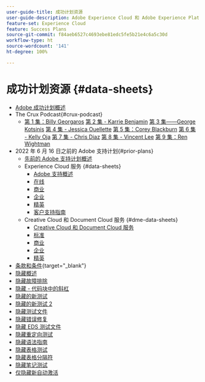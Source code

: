```yaml
---
user-guide-title: 成功计划资源
user-guide-description: Adobe Experience Cloud 和 Adobe Experience Platform 的成功计划和支持资源。
feature-set: Experience Cloud
feature: Success Plans
source-git-commit: f84aeb6527c4693ebe81edc5fe5b21e4c6a5c30d
workflow-type: ht
source-wordcount: '141'
ht-degree: 100%

---
```



# 成功计划资源 {#data-sheets}

+ [Adobe 成功计划概述](overview.md)
+ The Crux Podcast{#crux-podcast}
   + [第 1 集：Billy Georgaros](episode1.md)
     [第 2 集 - Karrie Benjamin](episode2.md)
     [第 3 集——George Kotsinis](episode3.md)
     [第 4 集 - Jessica Ouellette](episode4.md)
     [第 5 集：Corey Blackburn](episode5.md)
     [第 6 集 - Kelly Oja](episode6.md)
     [第 7 集 - Chris Diaz](episode7.md)
     [第 8 集 - Vincent Lee](episode8.md)
     [第 9 集：Ren Wightman](episode9.md)
+ 2022 年 6 月 16 日之前的 Adobe 支持计划{#prior-plans}
   + [先前的 Adobe 支持计划概述](overview-prior-plans.md)
   + Experience Cloud 服务 {#data-sheets}
      + [Adobe 支持概述](dx-overview.md)
      + [在线](online.md)
      + [商业](business.md)
      + [企业](enterprise.md)
      + [精英](elite.md)
      + [客户支持指南](support-guide.md)
   + Creative Cloud 和 Document Cloud 服务 {#dme-data-sheets}
      + [Creative Cloud 和 Document Cloud 服务](dme-overview.md)
      + [标准](dme-standard.md)
      + [商业](dme-business.md)
      + [企业](dme-enterprise.md)
      + [精英](dme-elite.md)
+ [条款和条件](https://helpx.adobe.com/cn/support/programs/support-policies-terms-conditions.html){target="_blank"}
+ [隐藏概述](hidden-overview.md)
+ [隐藏故障排除](hidden-trouble.md)
+ [隐藏 - 代码块中的斜杠](hidden/slashes-in-code-blocks.md)
+ [隐藏的新测试](hidden-new-test.md)
+ [隐藏的新测试 2](hidden-new-test-2.md)
+ [隐藏测试文件](hidden-test.md)
+ [隐藏错误修复](hidden/bug-fixes.md)
+ [隐藏 EDS 测试文件](hidden/test-page.md)
+ [隐藏重定向测试](hidden/test-redirection.md)
+ [隐藏语法指南](hidden/syntax-style-guide.md)
+ [隐藏表格测试](hidden/tables.md)
+ [隐藏表格分隔符](hidden/table-breaks.md)
+ [隐藏笔记测试](hidden/note-test.md)
+ [仅隐藏新自动激活](hidden/autoactivate.md)

<!--
+ [Hidden table breaks](hidden/table-breaks.md)


Articles must be added to this TOC file in order to render.

Use this list format to specify links to articles and section headings that expand and collapse in the left rail of the user guide.

An article link CANNOT be used as a section heading.
-->
